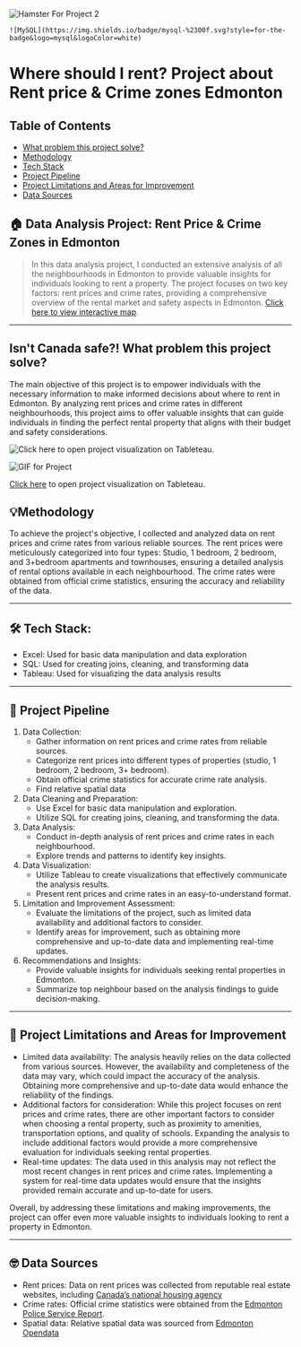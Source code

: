 
![Hamster For Project 2](https://github.com/MadGrib/PortfolioProjects/assets/93443868/d93154ca-05cc-4f07-ab9f-56ec1f393a63)

	![MySQL](https://img.shields.io/badge/mysql-%2300f.svg?style=for-the-badge&logo=mysql&logoColor=white)
 
# Where should I rent? Project about Rent price & Crime zones Edmonton

## Table of Contents

- [What problem this project solve?](https://github.com/MadGrib/PortfolioProjects/tree/main#data-analysis-project-rent-price--crime-zones-in-edmonton)
- [Methodology](https://github.com/MadGrib/PortfolioProjects/tree/main#methodology)
- [Tech Stack](https://github.com/MadGrib/PortfolioProjects/tree/main#%EF%B8%8Ftech-stack)
- [Project Pipeline](https://github.com/MadGrib/PortfolioProjects/tree/main#project-pipeline)
- [Project Limitations and Areas for Improvement](https://github.com/MadGrib/PortfolioProjects/tree/main#project-limitations-and-areas-for-improvement)
- [Data Sources](https://github.com/MadGrib/PortfolioProjects/tree/main#data-sources)

## 🏠 Data Analysis Project: Rent Price & Crime Zones in Edmonton

> In this data analysis project, I conducted an extensive analysis of all the neighbourhoods in Edmonton to provide valuable insights for individuals looking to rent a property. The project focuses on two key factors: rent prices and crime rates, providing a comprehensive overview of the rental market and safety aspects in Edmonton. [Click here to view interactive map](https://public.tableau.com/app/profile/andrii.hryn/viz/WhereshouldIrentRentpriceCrimezonesEdmonton/Dashboard2).
> 

---

## Isn't Canada safe?! What problem this project solve?

The main objective of this project is to empower individuals with the necessary information to make informed decisions about where to rent in Edmonton. By analyzing rent prices and crime rates in different neighbourhoods, this project aims to offer valuable insights that can guide individuals in finding the perfect rental property that aligns with their budget and safety considerations.


![[Click here](https://public.tableau.com/app/profile/andrii.hryn/viz/WhereshouldIrentRentpriceCrimezonesEdmonton/Dashboard2) to open project visualization on Tableteau.](Where%20should%20I%20rent%20Project%20about%20Rent%20price%20&%20Cri%20b52c9a1efbad48f3b6bd5f4903c05298/GIF_for_Project.gif)

![GIF for Project](https://github.com/MadGrib/PortfolioProjects/assets/93443868/f4ecf442-a389-4ed7-9cdd-ff4c06cd679d)


[Click here](https://public.tableau.com/app/profile/andrii.hryn/viz/WhereshouldIrentRentpriceCrimezonesEdmonton/Dashboard2) to open project visualization on Tableteau.

## 💡Methodology

To achieve the project's objective, I collected and analyzed data on rent prices and crime rates from various reliable sources. The rent prices were meticulously categorized into four types: Studio, 1 bedroom, 2 bedroom, and 3+bedroom apartments and townhouses, ensuring a detailed analysis of rental options available in each neighbourhood. The crime rates were obtained from official crime statistics, ensuring the accuracy and reliability of the data.

---

## 🛠️ Tech Stack:

- Excel: Used for basic data manipulation and data exploration
- SQL: Used for creating joins, cleaning, and transforming data
- Tableau: Used for visualizing the data analysis results

---

## 🧩 Project Pipeline

1. Data Collection:
    - Gather information on rent prices and crime rates from reliable sources.
    - Categorize rent prices into different types of properties (studio, 1 bedroom, 2 bedroom, 3+ bedroom).
    - Obtain official crime statistics for accurate crime rate analysis.
    - Find relative spatial data
2. Data Cleaning and Preparation:
    - Use Excel for basic data manipulation and exploration.
    - Utilize SQL for creating joins, cleaning, and transforming the data.
3. Data Analysis:
    - Conduct in-depth analysis of rent prices and crime rates in each neighbourhood.
    - Explore trends and patterns to identify key insights.
4. Data Visualization:
    - Utilize Tableau to create visualizations that effectively communicate the analysis results.
    - Present rent prices and crime rates in an easy-to-understand format.
5. Limitation and Improvement Assessment:
    - Evaluate the limitations of the project, such as limited data availability and additional factors to consider.
    - Identify areas for improvement, such as obtaining more comprehensive and up-to-date data and implementing real-time updates.
6. Recommendations and Insights:
    - Provide valuable insights for individuals seeking rental properties in Edmonton.
    - Summarize top neighbour based on the analysis findings to guide decision-making.

---

## 🚫 Project Limitations and Areas for Improvement

- Limited data availability: The analysis heavily relies on the data collected from various sources. However, the availability and completeness of the data may vary, which could impact the accuracy of the analysis. Obtaining more comprehensive and up-to-date data would enhance the reliability of the findings.
- Additional factors for consideration: While this project focuses on rent prices and crime rates, there are other important factors to consider when choosing a rental property, such as proximity to amenities, transportation options, and quality of schools. Expanding the analysis to include additional factors would provide a more comprehensive evaluation for individuals seeking rental properties.
- Real-time updates: The data used in this analysis may not reflect the most recent changes in rent prices and crime rates. Implementing a system for real-time data updates would ensure that the insights provided remain accurate and up-to-date for users.

Overall, by addressing these limitations and making improvements, the project can offer even more valuable insights to individuals looking to rent a property in Edmonton.

---

## 🤓 Data Sources

- Rent prices: Data on rent prices was collected from reputable real estate websites, including [Canada’s national housing agency](https://www.cmhc-schl.gc.ca/professionals/housing-markets-data-and-research/housing-data/data-tables/rental-market/rental-market-report-data-tables)
- Crime rates: Official crime statistics were obtained from the [Edmonton Police Service Report](https://openperformance.edmonton.ca/dataset/EPS-Neighbourhood-Criminal-Occurrences/xthe-mnvi).
- Spatial data: Relative spatial data was sourced from [Edmonton Opendata](https://data.edmonton.ca/Census/2021-Federal-Census-Neighbourhoods-as-of-Official-/5bk4-5txu)
